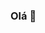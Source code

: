 ### Olá 👋

<!--
**trizalves/trizalves** is a ✨ _special_ ✨ repository because its `README.md` (this file) appears on your GitHub profile.
